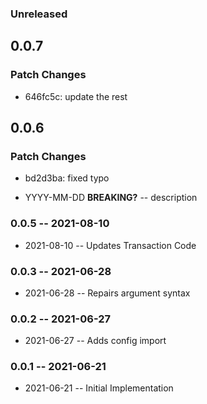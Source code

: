 ### Unreleased

## 0.0.7

### Patch Changes

- 646fc5c: update the rest

## 0.0.6

### Patch Changes

- bd2d3ba: fixed typo

- YYYY-MM-DD **BREAKING?** -- description

### 0.0.5 -- 2021-08-10

- 2021-08-10 -- Updates Transaction Code

### 0.0.3 -- 2021-06-28

- 2021-06-28 -- Repairs argument syntax

### 0.0.2 -- 2021-06-27

- 2021-06-27 -- Adds config import

### 0.0.1 -- 2021-06-21

- 2021-06-21 -- Initial Implementation
